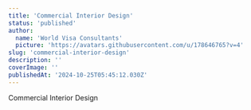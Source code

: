 ```yaml
---
title: 'Commercial Interior Design'
status: 'published'
author:
  name: 'World Visa Consultants'
  picture: 'https://avatars.githubusercontent.com/u/178646765?v=4'
slug: 'commercial-interior-design'
description: ''
coverImage: ''
publishedAt: '2024-10-25T05:45:12.030Z'
---
```


Commercial Interior Design